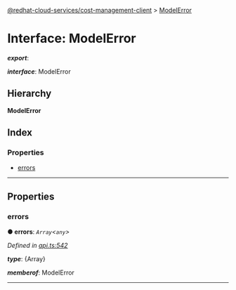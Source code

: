 [@redhat-cloud-services/cost-management-client](../README.md) > [ModelError](../interfaces/modelerror.md)

# Interface: ModelError

*__export__*: 

*__interface__*: ModelError

## Hierarchy

**ModelError**

## Index

### Properties

* [errors](modelerror.md#errors)

---

## Properties

<a id="errors"></a>

###  errors

**● errors**: *`Array`<`any`>*

*Defined in [api.ts:542](https://github.com/RedHatInsights/javascript-clients/blob/master/packages/cost-management/api.ts#L542)*

*__type__*: {Array}

*__memberof__*: ModelError

___

